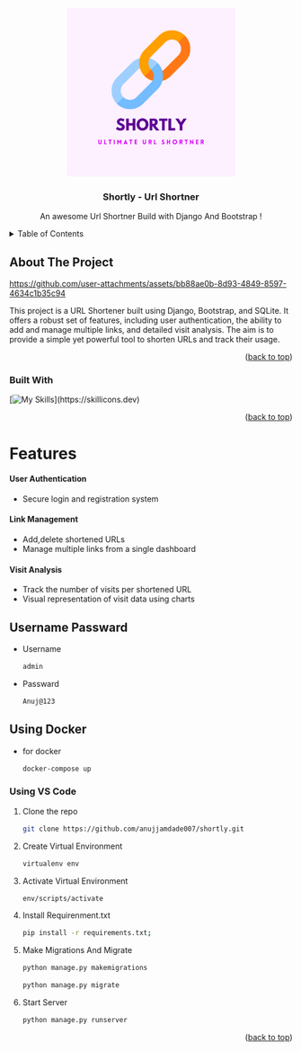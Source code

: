 



<!-- PROJECT LOGO -->
<br />
<div align="center">
    <img src="static/images/mainlogo.png" alt="Logo" width="300" height="300">
  </a>

  <h3 align="center">Shortly - Url Shortner</h3>

  <p align="center">
    An awesome Url Shortner Build with Django And Bootstrap !
   
    
  </p>
</div>



<!-- TABLE OF CONTENTS -->
<details>
  <summary>Table of Contents</summary>
  <ol>
    <li>
      <a href="#about-the-project">About The Project</a>
      <ul>
        <li><a href="#built-with">Built With</a></li>
      </ul>
    </li>
    <li>
      <a href="#getting-started">Getting Started</a>
      <ul>
        <li><a href="#prerequisites">Prerequisites</a></li>
        <li><a href="#installation">Installation</a></li>
      </ul>
    </li>
    <li><a href="#usage">Usage</a></li>
    <li><a href="#roadmap">Roadmap</a></li>
    <li><a href="#contributing">Contributing</a></li>
    <li><a href="#license">License</a></li>
    <li><a href="#contact">Contact</a></li>
    <li><a href="#acknowledgments">Acknowledgments</a></li>
  </ol>
</details>



<!-- ABOUT THE PROJECT -->
## About The Project



https://github.com/user-attachments/assets/bb88ae0b-8d93-4849-8597-4634c1b35c94



This project is a URL Shortener built using Django, Bootstrap, and SQLite. It offers a robust set of features, including user authentication, the ability to add and manage multiple links, and detailed visit analysis. The aim is to provide a simple yet powerful tool to shorten URLs and track their usage.

<p align="right">(<a href="#readme-top">back to top</a>)</p>



### Built With



[![My Skills](https://skillicons.dev/icons?i=py,django,js,html,css,bootstrap,)](https://skillicons.dev)


<p align="right">(<a href="#readme-top">back to top</a>)</p>



<!-- GETTING STARTED -->
# Features

#### User Authentication

* Secure login and registration system

#### Link Management

* Add,delete shortened URLs
* Manage multiple links from a single dashboard

#### Visit Analysis

* Track the number of visits per shortened URL
* Visual representation of visit data using charts

## Username Passward
* Username

  ```sh
  admin
  ```

* Passward

  ```sh
  Anuj@123
  ```

## Using Docker


* for docker

  ```sh
  docker-compose up 
  ```

### Using VS Code



1. Clone the repo
   ```sh
   git clone https://github.com/anujjamdade007/shortly.git
   ```
2. Create Virtual Environment
   ```sh
   virtualenv env
   ```
3. Activate Virtual Environment
   ```sh
   env/scripts/activate
   ```
4. Install Requirenment.txt
   ```sh
   pip install -r requirements.txt;
   ```
5. Make Migrations And Migrate
   ```sh
   python manage.py makemigrations
   ```
   ```sh
   python manage.py migrate
   ```
4. Start Server
   ```sh
   python manage.py runserver 
   ```
   
<p align="right">(<a href="#readme-top">back to top</a>)</p>







<!-- MARKDOWN LINKS & IMAGES -->
<!-- https://www.markdownguide.org/basic-syntax/#reference-style-links -->
[contributors-shield]: https://img.shields.io/github/contributors/othneildrew/Best-README-Template.svg?style=for-the-badge
[contributors-url]: https://github.com/othneildrew/Best-README-Template/graphs/contributors
[forks-shield]: https://img.shields.io/github/forks/othneildrew/Best-README-Template.svg?style=for-the-badge
[forks-url]: https://github.com/othneildrew/Best-README-Template/network/members
[stars-shield]: https://img.shields.io/github/stars/othneildrew/Best-README-Template.svg?style=for-the-badge
[stars-url]: https://github.com/othneildrew/Best-README-Template/stargazers
[issues-shield]: https://img.shields.io/github/issues/othneildrew/Best-README-Template.svg?style=for-the-badge
[issues-url]: https://github.com/othneildrew/Best-README-Template/issues
[license-shield]: https://img.shields.io/github/license/othneildrew/Best-README-Template.svg?style=for-the-badge
[license-url]: https://github.com/othneildrew/Best-README-Template/blob/master/LICENSE.txt
[linkedin-shield]: https://img.shields.io/badge/-LinkedIn-black.svg?style=for-the-badge&logo=linkedin&colorB=555
[linkedin-url]: https://linkedin.com/in/othneildrew
[product-screenshot]: images/screenshot.png
[Next.js]: https://img.shields.io/badge/next.js-000000?style=for-the-badge&logo=nextdotjs&logoColor=white
[Next-url]: https://nextjs.org/
[React.js]: https://img.shields.io/badge/React-20232A?style=for-the-badge&logo=react&logoColor=61DAFB
[React-url]: https://reactjs.org/
[Vue.js]: https://img.shields.io/badge/Vue.js-35495E?style=for-the-badge&logo=vuedotjs&logoColor=4FC08D
[Vue-url]: https://vuejs.org/
[Angular.io]: https://img.shields.io/badge/Angular-DD0031?style=for-the-badge&logo=angular&logoColor=white
[Angular-url]: https://angular.io/
[Svelte.dev]: https://img.shields.io/badge/Svelte-4A4A55?style=for-the-badge&logo=svelte&logoColor=FF3E00
[Svelte-url]: https://svelte.dev/
[Laravel.com]: https://img.shields.io/badge/Laravel-FF2D20?style=for-the-badge&logo=laravel&logoColor=white
[Laravel-url]: https://laravel.com
[Bootstrap.com]: https://img.shields.io/badge/Bootstrap-563D7C?style=for-the-badge&logo=bootstrap&logoColor=white
[Bootstrap-url]: https://getbootstrap.com
[JQuery.com]: https://img.shields.io/badge/jQuery-0769AD?style=for-the-badge&logo=jquery&logoColor=white
[JQuery-url]: https://jquery.com 
